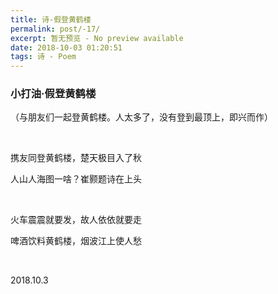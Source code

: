 ```yaml
---
title: 诗-假登黄鹤楼
permalink: post/-17/
excerpt: 暂无预览 - No preview available
date: 2018-10-03 01:20:51
tags: 诗 - Poem
---
```


### 小打油·假登黄鹤楼

（与朋友们一起登黄鹤楼。人太多了，没有登到最顶上，即兴而作）

<p><br></p>

携友同登黄鹤楼，楚天极目入了秋

人山人海图一啥？崔颢题诗在上头

<p><br></p>

火车震震就要发，故人依依就要走

啤酒饮料黄鹤楼，烟波江上使人愁

<p><br></p>

2018.10.3